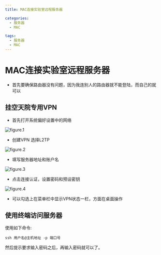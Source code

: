 ```yaml
---
title: MAC连接实验室远程服务器

categories:
  - 服务器
  - MAC

tags:
  - 服务器
  - MAC
---
```


# MAC连接实验室远程服务器
- 首先要确保路由器没有问题，因为我连别人的路由器就不能登陆，而自己的就可以

## 挂空天院专用VPN
- 首先打开系统偏好设置中的网络

![figure.1](https://gitee.com/zyp521/upload_image/raw/master/MPuDkF.png)

- 创建VPN 选择L2TP

![figure.2](https://gitee.com/zyp521/upload_image/raw/master/VVyMj1.png)

- 填写服务器地址和账户名

![figure.3](https://gitee.com/zyp521/upload_image/raw/master/bOlkGK.png)

- 点击连接认证，设置密码和预设密钥

![figure.4](https://gitee.com/zyp521/upload_image/raw/master/AOIdTM.png)

- 可以勾选上在菜单栏中显示VPN状态一栏，方面在桌面操作

## 使用终端访问服务器
使用如下命令:
```
ssh 用户名@主机地址 -p 端口号
```

然后提示要求输入密码之后，再输入密码就可以了。